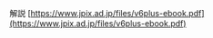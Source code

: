 

解説
[https://www.jpix.ad.jp/files/v6plus-ebook.pdf](https://www.jpix.ad.jp/files/v6plus-ebook.pdf)
